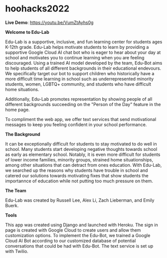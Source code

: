 # hoohacks2022

**Live Demo**: https://youtu.be/VumZtAyhs0g

**Welcome to Edu-Lab**

Edu-Lab is a supportive, inclusive, and fun learning center for students ages K-12th grade. Edu-Lab helps motivate students to learn by providing a supportive Google Cloud AI chat bot who is eager to hear about your day at school and motivates you to continue learning when you are feeling discouraged. Using a trained AI model developed by the team, Edu-Bot aims to help students of all different backgrounds in their educational endevours. We specifically target our bot to support children who historically have a more difficult time learning in school such as underrepresented minority students, women, LGBTQ+ community, and students who have difficult home situations.

Additionally, Edu-Lab promotes representation by showing people of all different backgrounds succeeding on the "Person of the Day" feature in the home page.

To compliment the web app, we offer text services that send motivational messages to keep you feeling confident in your school performance.

**The Background**

It can be exceptionally difficult for students to stay motivated to do well in school. Many students start developing negative thoughts towards school as early as elementary school. Notably, it is even more difficult for students of lower income families, minority groups, strained home situationships, among other situations that can detract from ones education. With Edu-Lab, we searched up the reasons why students have trouble in school and catered our solutions towards motivating fixes that show students the importannce of education while not putting too much pressure on them.

**The Team**

Edu-Lab was created by Russell Lee, Alex Li, Zach Lieberman, and Emily Buerk.

**Tools**

This app was created using Django and launched with Heroku. The sign in page is created with Google Cloud to create users and allow them customization options. To implement the Edu-Bot, we trained a Google Cloud AI Bot according to our customized database of potential conversations that could be had with Edu-Bot. The text service is set up with Twilio.
